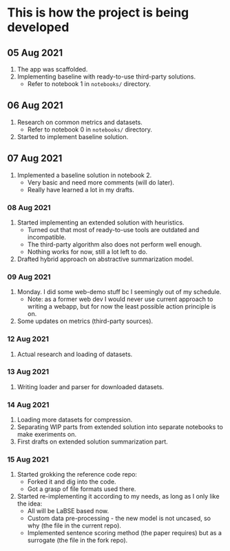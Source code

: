 # This is how the project is being developed

## 05 Aug 2021
1. The app was scaffolded.
2. Implementing baseline with ready-to-use third-party solutions.
    - Refer to notebook 1 in `notebooks/` directory.

## 06 Aug 2021
1. Research on common metrics and datasets.
    - Refer to notebook 0 in `notebooks/` directory.
2. Started to implement baseline solution.

## 07 Aug 2021
1. Implemented a baseline solution in notebook 2.
    - Very basic and need more comments (will do later).
    - Really have learned a lot in my drafts.

### 08 Aug 2021
1. Started implementing an extended solution with heuristics.
    - Turned out that most of ready-to-use tools are outdated and incompatible.
    - The third-party algorithm also does not perform well enough.
    - Nothing works for now, still a lot left to do.
2. Drafted hybrid approach on abstractive summarization model.

### 09 Aug 2021
1. Monday. I did some web-demo stuff bc I seemingly out of my schedule.
    - Note: as a former web dev I would never use current approach to writing a webapp, but for now the least possible action principle is on.
2. Some updates on metrics (third-party sources).

### 12 Aug 2021
1. Actual research and loading of datasets.

### 13 Aug 2021
1. Writing loader and parser for downloaded datasets.

### 14 Aug 2021
1. Loading more datasets for compression.
2. Separating WIP parts from extended solution into separate notebooks to make exeriments on.
3. First drafts on extended solution summarization part.

### 15 Aug 2021
1. Started grokking the reference code repo:
    - Forked it and dig into the code.
    - Got a grasp of file formats used there.
2. Started re-implementing it according to my needs, as long as I only like the idea:
    - All will be LaBSE based now.
    - Custom data pre-processing - the new model is not uncased, so why (the file in the current repo).
    - Implemented sentence scoring method (the paper requires) but as a surrogate (the file in the fork repo).